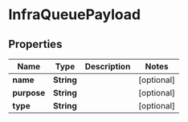 

# InfraQueuePayload


## Properties

Name | Type | Description | Notes
------------ | ------------- | ------------- | -------------
**name** | **String** |  |  [optional]
**purpose** | **String** |  |  [optional]
**type** | **String** |  |  [optional]



